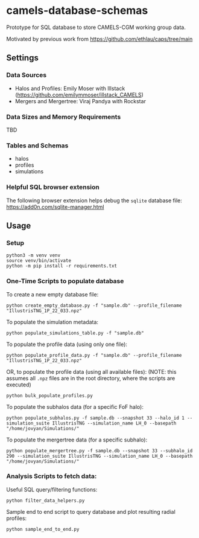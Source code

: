 # camels-database-schemas

Prototype for SQL database to store CAMELS-CGM working group data.

Motivated by previous work from https://github.com/ethlau/caps/tree/main

## Settings

### Data Sources
- Halos and Profiles: Emily Moser with Illstack (https://github.com/emilymmoser/illstack_CAMELS)
- Mergers and Mergertree: Viraj Pandya with Rockstar

### Data Sizes and Memory Requirements
TBD

### Tables and Schemas
- halos
- profiles
- simulations

### Helpful SQL browser extension
The following browser extension helps debug the `sqlite` database file: https://add0n.com/sqlite-manager.html

## Usage

### Setup
```
python3 -m venv venv
source venv/bin/activate
python -m pip install -r requirements.txt
```

### One-Time Scripts to populate database
To create a new empty database file:
```
python create_empty_database.py -f "sample.db" --profile_filename "IllustrisTNG_1P_22_033.npz"
```

To populate the simulation metadata:
```
python populate_simulations_table.py -f "sample.db"
```

To populate the profile data (using only one file):
```
python populate_profile_data.py -f "sample.db" --profile_filename "IllustrisTNG_1P_22_033.npz"
```

OR, to populate the profile data (using all available files):
(NOTE: this assumes all `.npz` files are in the root directory, where the scripts are executed)
```
python bulk_populate_profiles.py
```

To populate the subhalos data (for a specific FoF halo):
```
python populate_subhalos.py -f sample.db --snapshot 33 --halo_id 1 --simulation_suite IllustrisTNG --simulation_name LH_0 --basepath "/home/jovyan/Simulations/"
```

To populate the mergertree data (for a specific subhalo):
```
python populate_mergertree.py -f sample.db --snapshot 33 --subhalo_id 290 --simulation_suite IllustrisTNG --simulation_name LH_0 --basepath "/home/jovyan/Simulations/"
```

### Analysis Scripts to fetch data:

Useful SQL query/filtering functions:
```
python filter_data_helpers.py
```

Sample end to end script to query database and plot resulting radial profiles:
```
python sample_end_to_end.py
```

